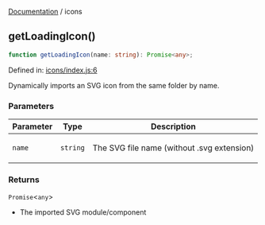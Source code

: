 [Documentation](modules.md) / icons

## getLoadingIcon()

```ts
function getLoadingIcon(name: string): Promise<any>;
```

Defined in: [icons/index.js:6](https://github.com/vtempest/grab-api/tree/master/src/icons/index.js#L6)

Dynamically imports an SVG icon from the same folder by name.

### Parameters

<table>
<thead>
<tr>
<th>Parameter</th>
<th>Type</th>
<th>Description</th>
</tr>
</thead>
<tbody>
<tr>
<td>

`name`

</td>
<td>

`string`

</td>
<td>

The SVG file name (without .svg extension)

</td>
</tr>
</tbody>
</table>

### Returns

`Promise`&lt;`any`&gt;

- The imported SVG module/component

